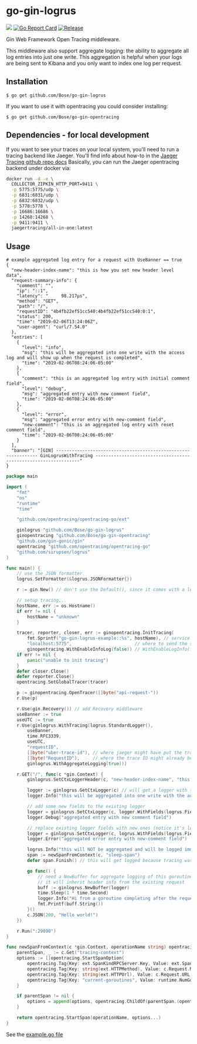 # go-gin-logrus
[![](https://godoc.org/github.com/Bose/go-gin-logrus?status.svg)](https://godoc.org/github.com/Bose/go-gin-logrus)
[![Go Report Card](https://goreportcard.com/badge/github.com/Bose/go-gin-logrus)](https://goreportcard.com/report/github.com/go-gin-logrus)
[![Release](https://img.shields.io/github/release/Bose/go-gin-logrus.svg?style=flat-square)](https://Bose/go-gin-logrus/releases)

Gin Web Framework Open Tracing middleware.

This middleware also support aggregate logging: the ability to aggregate all log entries into just one write.  This aggregation is helpful when your logs are being sent to Kibana and you only want to index one log per request.

## Installation

`$ go get github.com/Bose/go-gin-logrus`

If you want to use it with opentracing you could consider installing:

`$ go get github.com/Bose/go-gin-opentracing`

## Dependencies - for local development
If you want to see your traces on your local system, you'll need to run a tracing backend like Jaeger.   You'll find info about how-to in the [Jaeger Tracing github repo docs](https://github.com/jaegertracing/documentation/blob/master/content/docs/getting-started.md)
Basically, you can run the Jaeger opentracing backend under docker via:

```bash 
docker run -d -e \
  COLLECTOR_ZIPKIN_HTTP_PORT=9411 \
  -p 5775:5775/udp \
  -p 6831:6831/udp \
  -p 6832:6832/udp \
  -p 5778:5778 \
  -p 16686:16686 \
  -p 14268:14268 \
  -p 9411:9411 \
  jaegertracing/all-in-one:latest
  ```
## Usage
```
# example aggregated log entry for a request with UseBanner == true
{
  "new-header-index-name": "this is how you set new header level data",
  "request-summary-info": {
    "comment": "",
    "ip": "::1",
    "latency": "     98.217µs",
    "method": "GET",
    "path": "/",
    "requestID": "4b4fb22ef51cc540:4b4fb22ef51cc540:0:1",
    "status": 200,
    "time": "2019-02-06T13:24:06Z",
    "user-agent": "curl/7.54.0"
  },
  "entries": [
    {
      "level": "info",
      "msg": "this will be aggregated into one write with the access log and will show up when the request is completed",
      "time": "2019-02-06T08:24:06-05:00"
    },
    {
      "comment": "this is an aggregated log entry with initial comment field",
      "level": "debug",
      "msg": "aggregated entry with new comment field",
      "time": "2019-02-06T08:24:06-05:00"
    },
    {
      "level": "error",
      "msg": "aggregated error entry with new-comment field",
      "new-comment": "this is an aggregated log entry with reset comment field",
      "time": "2019-02-06T08:24:06-05:00"
    }
  ],
  "banner": "[GIN] --------------------------------------------------------------- GinLogrusWithTracing ----------------------------------------------------------------"
}

```

```go
package main

import (
	"fmt"
	"os"
	"runtime"
	"time"

	"github.com/opentracing/opentracing-go/ext"

	ginlogrus "github.com/Bose/go-gin-logrus"
	ginopentracing "github.com/Bose/go-gin-opentracing"
	"github.com/gin-gonic/gin"
	opentracing "github.com/opentracing/opentracing-go"
	"github.com/sirupsen/logrus"
)

func main() {
	// use the JSON formatter
	logrus.SetFormatter(&logrus.JSONFormatter{})

	r := gin.New() // don't use the Default(), since it comes with a logger

	// setup tracing...
	hostName, err := os.Hostname()
	if err != nil {
		hostName = "unknown"
	}

	tracer, reporter, closer, err := ginopentracing.InitTracing(
		fmt.Sprintf("go-gin-logrus-example::%s", hostName), // service name for the traces
		"localhost:5775",                        // where to send the spans
		ginopentracing.WithEnableInfoLog(false)) // WithEnableLogInfo(false) will not log info on every span sent... if set to true it will log and they won't be aggregated
	if err != nil {
		panic("unable to init tracing")
	}
	defer closer.Close()
	defer reporter.Close()
	opentracing.SetGlobalTracer(tracer)

	p := ginopentracing.OpenTracer([]byte("api-request-"))
	r.Use(p)

	r.Use(gin.Recovery()) // add Recovery middleware
	useBanner := true
	useUTC := true
	r.Use(ginlogrus.WithTracing(logrus.StandardLogger(),
		useBanner,
		time.RFC3339,
		useUTC,
		"requestID",
		[]byte("uber-trace-id"), // where jaeger might have put the trace id
		[]byte("RequestID"),     // where the trace ID might already be populated in the headers
		ginlogrus.WithAggregateLogging(true)))

	r.GET("/", func(c *gin.Context) {
		ginlogrus.SetCtxLoggerHeader(c, "new-header-index-name", "this is how you set new header level data")

		logger := ginlogrus.GetCtxLogger(c) // will get a logger with the aggregate Logger set if it's enabled - handy if you've already set fields for the request
		logger.Info("this will be aggregated into one write with the access log and will show up when the request is completed")

		// add some new fields to the existing logger
		logger = ginlogrus.SetCtxLogger(c, logger.WithFields(logrus.Fields{"comment": "this is an aggregated log entry with initial comment field"}))
		logger.Debug("aggregated entry with new comment field")

		// replace existing logger fields with new ones (notice it's logrus.WithFields())
		logger = ginlogrus.SetCtxLogger(c, logrus.WithFields(logrus.Fields{"new-comment": "this is an aggregated log entry with reset comment field"}))
		logger.Error("aggregated error entry with new-comment field")

		logrus.Info("this will NOT be aggregated and will be logged immediately")
		span := newSpanFromContext(c, "sleep-span")
		defer span.Finish() // this will get logged because tracing was setup with ginopentracing.WithEnableInfoLog(true)

		go func() {
			// need a NewBuffer for aggregate logging of this goroutine (since the req will be done long before this thing finishes)
			// it will inherit header info from the existing request
			buff := ginlogrus.NewBuffer(logger)
			time.Sleep(1 * time.Second)
			logger.Info("Hi from a goroutine completing after the request")
			fmt.Printf(buff.String())
		}()
		c.JSON(200, "Hello world!")
	})

	r.Run(":29090")
}

func newSpanFromContext(c *gin.Context, operationName string) opentracing.Span {
	parentSpan, _ := c.Get("tracing-context")
	options := []opentracing.StartSpanOption{
		opentracing.Tag{Key: ext.SpanKindRPCServer.Key, Value: ext.SpanKindRPCServer.Value},
		opentracing.Tag{Key: string(ext.HTTPMethod), Value: c.Request.Method},
		opentracing.Tag{Key: string(ext.HTTPUrl), Value: c.Request.URL.Path},
		opentracing.Tag{Key: "current-goroutines", Value: runtime.NumGoroutine()},
	}

	if parentSpan != nil {
		options = append(options, opentracing.ChildOf(parentSpan.(opentracing.Span).Context()))
	}

	return opentracing.StartSpan(operationName, options...)
}


```

See the [example.go file](https://github.com/Bose/go-gin-logrus/blob/master/example/example.go)


